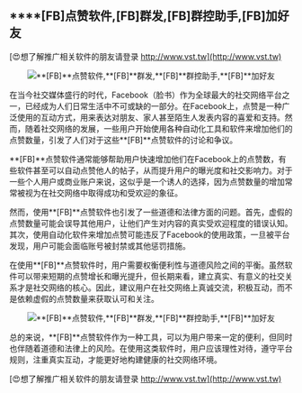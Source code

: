 ## ****[FB]**点赞软件,**[FB]**群发,**[FB]**群控助手,**[FB]**加好友**

[😍想了解推广相关软件的朋友请登录 http://www.vst.tw](http://www.vst.tw)

 <center><img src="https://vst.tw/MP4/tuiguang/png/5.png" alt="**[FB]**点赞软件,**[FB]**群发,**[FB]**群控助手,**[FB]**加好友"></center>

在当今社交媒体盛行的时代，Facebook（脸书）作为全球最大的社交网络平台之一，已经成为人们日常生活中不可或缺的一部分。在Facebook上，点赞是一种广泛使用的互动方式，用来表达对朋友、家人甚至陌生人发表内容的喜爱和支持。然而，随着社交网络的发展，一些用户开始使用各种自动化工具和软件来增加他们的点赞数量，引发了人们对于这些**[FB]**点赞软件的讨论和争议。

**[FB]**点赞软件通常能够帮助用户快速增加他们在Facebook上的点赞数，有些软件甚至可以自动点赞他人的帖子，从而提升用户的曝光度和社交影响力。对于一些个人用户或商业账户来说，这似乎是一个诱人的选择，因为点赞数量的增加常常被视为在社交网络中取得成功和受欢迎的象征。

然而，使用**[FB]**点赞软件也引发了一些道德和法律方面的问题。首先，虚假的点赞数量可能会误导其他用户，让他们产生对内容的真实受欢迎程度的错误认知。其次，使用自动化软件来增加点赞可能违反了Facebook的使用政策，一旦被平台发现，用户可能会面临账号被封禁或其他惩罚措施。

在使用**[FB]**点赞软件时，用户需要权衡便利性与道德风险之间的平衡。虽然软件可以带来短期的点赞增长和曝光提升，但长期来看，建立真实、有意义的社交关系才是社交网络的核心。因此，建议用户在社交网络上真诚交流，积极互动，而不是依赖虚假的点赞数量来获取认可和关注。

 <center><img src="https://vst.tw/MP4/tuiguang/png/2.png" alt="**[FB]**点赞软件,**[FB]**群发,**[FB]**群控助手,**[FB]**加好友"></center>

总的来说，**[FB]**点赞软件作为一种工具，可以为用户带来一定的便利，但同时也伴随着道德和法律上的风险。在使用这类软件时，用户应该理性对待，遵守平台规则，注重真实互动，才能更好地构建健康的社交网络环境。

[😍想了解推广相关软件的朋友请登录 http://www.vst.tw](http://www.vst.tw)



